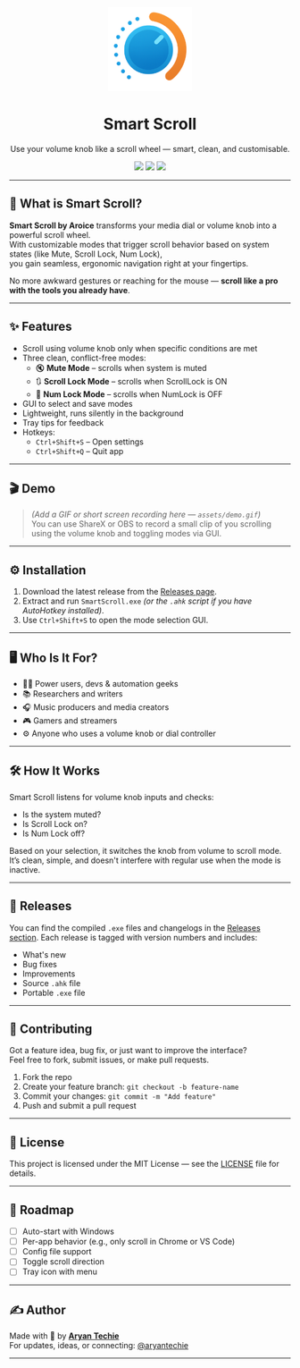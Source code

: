 <p align="center">
  <img src="assets/icons/png/icon-256x256.png" height="150" alt="Smart Scroll Logo">
</p>

<h1 align="center">Smart Scroll</h1>
<p align="center">Use your volume knob like a scroll wheel — smart, clean, and customisable.</p>

<p align="center">
  <a href="https://github.com/Aryan-Techie/SmartScroll/releases"><img src="https://img.shields.io/github/v/release/Aryan-Techie/SmartScroll?style=flat-square"></a>
  <a href="https://github.com/Aryan-Techie/SmartScroll/stargazers"><img src="https://img.shields.io/github/stars/Aryan-Techie/SmartScroll?style=flat-square"></a>
  <a href="https://github.com/Aryan-Techie/SmartScroll/issues"><img src="https://img.shields.io/github/issues/Aryan-Techie/SmartScroll?style=flat-square"></a>
</p>

---

## 🧠 What is Smart Scroll?

**Smart Scroll by Aroice** transforms your media dial or volume knob into a powerful scroll wheel. <br>With customizable modes that trigger scroll behavior based on system states (like Mute, Scroll Lock, Num Lock), <br>you gain seamless, ergonomic navigation right at your fingertips.

No more awkward gestures or reaching for the mouse — **scroll like a pro with the tools you already have**.

---

## ✨ Features

- Scroll using volume knob only when specific conditions are met
- Three clean, conflict-free modes:
  - 🔇 **Mute Mode** – scrolls when system is muted
  - 🔃 **Scroll Lock Mode** – scrolls when ScrollLock is ON
  - 🔢 **Num Lock Mode** – scrolls when NumLock is OFF
- GUI to select and save modes
- Lightweight, runs silently in the background
- Tray tips for feedback
- Hotkeys:
  - `Ctrl+Shift+S` – Open settings
  - `Ctrl+Shift+Q` – Quit app

---

## 🎬 Demo

> *(Add a GIF or short screen recording here — `assets/demo.gif`)*  
> You can use ShareX or OBS to record a small clip of you scrolling using the volume knob and toggling modes via GUI.

---

## ⚙️ Installation

1. Download the latest release from the [Releases page](https://github.com/Aryan-Techie/SmartScroll/releases).
2. Extract and run `SmartScroll.exe` *(or the `.ahk` script if you have AutoHotkey installed)*.
3. Use `Ctrl+Shift+S` to open the mode selection GUI.

---

## 🖥️ Who Is It For?

- 🧑‍💻 Power users, devs & automation geeks
- 📚 Researchers and writers
- 🎧 Music producers and media creators
- 🎮 Gamers and streamers
- ⚙️ Anyone who uses a volume knob or dial controller

---

## 🛠️ How It Works

Smart Scroll listens for volume knob inputs and checks:
- Is the system muted?
- Is Scroll Lock on?
- Is Num Lock off?

Based on your selection, it switches the knob from volume to scroll mode. It’s clean, simple, and doesn't interfere with regular use when the mode is inactive.

---

## 🧾 Releases

You can find the compiled `.exe` files and changelogs in the [Releases section](https://github.com/Aryan-Techie/SmartScroll/releases). Each release is tagged with version numbers and includes:
- What's new
- Bug fixes
- Improvements
- Source `.ahk` file
- Portable `.exe` file

---

## 🤝 Contributing

Got a feature idea, bug fix, or just want to improve the interface?  
Feel free to fork, submit issues, or make pull requests.

1. Fork the repo
2. Create your feature branch: `git checkout -b feature-name`
3. Commit your changes: `git commit -m "Add feature"`
4. Push and submit a pull request

---

## 📄 License

This project is licensed under the MIT License — see the [LICENSE](LICENSE) file for details.

---

## 🧭 Roadmap

- [ ] Auto-start with Windows
- [ ] Per-app behavior (e.g., only scroll in Chrome or VS Code)
- [ ] Config file support
- [ ] Toggle scroll direction
- [ ] Tray icon with menu

---

## ✍️ Author

Made with 💌 by **[Aryan Techie](https://aryan.aroice.in)**  
For updates, ideas, or connecting: [@aryantechie](https://instagram.com/aryantechie)

---

